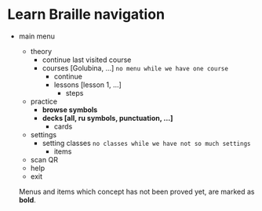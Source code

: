 # Learn Braille navigation

- main menu
  - theory
    - continue last visited course
    - courses [Golubina, ...] `no menu while we have one course`
      - continue
      - lessons [lesson 1, ...]
        - steps
  - practice
    - **browse symbols**
    - **decks [all, ru symbols, punctuation, ...]**
      - cards
  - settings 
    - setting classes `no classes while we have not so much settings`
      - items
  - scan QR
  - help
  - exit
  
  Menus and items which concept has not been proved yet, are marked as **bold**.

